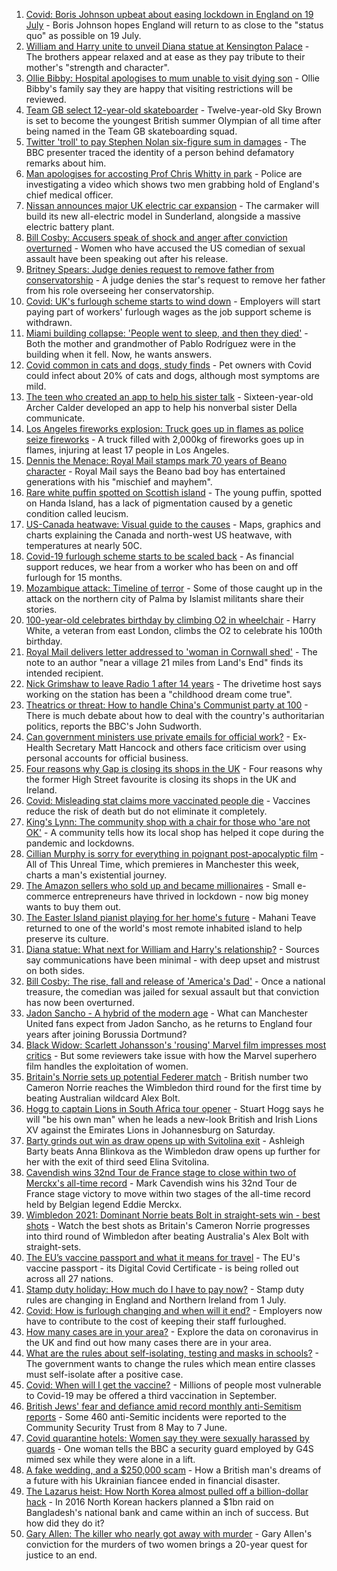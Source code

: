 1. [Covid: Boris Johnson upbeat about easing lockdown in England on 19 July](https://www.bbc.co.uk/news/uk-57681216) - Boris Johnson hopes England will return to as close to the "status quo" as possible on 19 July.
2. [William and Harry unite to unveil Diana statue at Kensington Palace](https://www.bbc.co.uk/news/uk-57684597) - The brothers appear relaxed and at ease as they pay tribute to their mother's "strength and character".
3. [Ollie Bibby: Hospital apologises to mum unable to visit dying son](https://www.bbc.co.uk/news/uk-england-essex-57681038) - Ollie Bibby's family say they are happy that visiting restrictions will be reviewed.
4. [Team GB select 12-year-old skateboarder](https://www.bbc.co.uk/sport/olympics/57669299) - Twelve-year-old Sky Brown is set to become the youngest British summer Olympian of all time after being named in the Team GB skateboarding squad.
5. [Twitter 'troll' to pay Stephen Nolan six-figure sum in damages](https://www.bbc.co.uk/news/uk-northern-ireland-57684497) - The BBC presenter traced the identity of a person behind defamatory remarks about him.
6. [Man apologises for accosting Prof Chris Whitty in park](https://www.bbc.co.uk/news/uk-57675176) - Police are investigating a video which shows two men grabbing hold of England's chief medical officer.
7. [Nissan announces major UK electric car expansion](https://www.bbc.co.uk/news/business-57666008) - The carmaker will build its new all-electric model in Sunderland, alongside a massive electric battery plant.
8. [Bill Cosby: Accusers speak of shock and anger after conviction overturned](https://www.bbc.co.uk/news/world-us-canada-57677386) - Women who have accused the US comedian of sexual assault have been speaking out after his release.
9. [Britney Spears: Judge denies request to remove father from conservatorship](https://www.bbc.co.uk/news/entertainment-arts-57676545) - A judge denies the star's request to remove her father from his role overseeing her conservatorship.
10. [Covid: UK's furlough scheme starts to wind down](https://www.bbc.co.uk/news/business-57665735) - Employers will start paying part of workers' furlough wages as the job support scheme is withdrawn.
11. [Miami building collapse: 'People went to sleep, and then they died'](https://www.bbc.co.uk/news/world-us-canada-57674422) - Both the mother and grandmother of Pablo Rodríguez were in the building when it fell. Now, he wants answers.
12. [Covid common in cats and dogs, study finds](https://www.bbc.co.uk/news/health-57666245) - Pet owners with Covid could infect about 20% of cats and dogs, although most symptoms are mild.
13. [The teen who created an app to help his sister talk](https://www.bbc.co.uk/news/disability-57515272) - Sixteen-year-old Archer Calder developed an app to help his nonverbal sister Della communicate.
14. [Los Angeles fireworks explosion: Truck goes up in flames as police seize fireworks](https://www.bbc.co.uk/news/world-us-canada-57682375) - A truck filled with 2,000kg of fireworks goes up in flames, injuring at least 17 people in Los Angeles.
15. [Dennis the Menace: Royal Mail stamps mark 70 years of Beano character](https://www.bbc.co.uk/news/uk-england-merseyside-57671019) - Royal Mail says the Beano bad boy has entertained generations with his "mischief and mayhem".
16. [Rare white puffin spotted on Scottish island](https://www.bbc.co.uk/news/uk-scotland-highlands-islands-57678621) - The young puffin, spotted on Handa Island, has a lack of pigmentation caused by a genetic condition called leucism.
17. [US-Canada heatwave: Visual guide to the causes](https://www.bbc.co.uk/news/world-us-canada-57665715) - Maps, graphics and charts explaining the Canada and north-west US heatwave, with temperatures at nearly 50C.
18. [Covid-19 furlough scheme starts to be scaled back](https://www.bbc.co.uk/news/business-57669489) - As financial support reduces, we hear from a worker who has been on and off furlough for 15 months.
19. [Mozambique attack: Timeline of terror](https://www.bbc.co.uk/news/world-africa-57672606) - Some of those caught up in the attack on the northern city of Palma by Islamist militants share their stories.
20. [100-year-old celebrates birthday by climbing O2 in wheelchair](https://www.bbc.co.uk/news/uk-england-london-57672876) - Harry White, a veteran from east London, climbs the O2 to celebrate his 100th birthday.
21. [Royal Mail delivers letter addressed to 'woman in Cornwall shed'](https://www.bbc.co.uk/news/uk-england-cornwall-57670098) - The note to an author "near a village 21 miles from Land's End" finds its intended recipient.
22. [Nick Grimshaw to leave Radio 1 after 14 years](https://www.bbc.co.uk/news/newsbeat-57670955) - The drivetime host says working on the station has been a "childhood dream come true".
23. [Theatrics or threat: How to handle China's Communist party at 100](https://www.bbc.co.uk/news/world-asia-china-57666650) - There is much debate about how to deal with the country's authoritarian politics, reports the BBC's John Sudworth.
24. [Can government ministers use private emails for official work?](https://www.bbc.co.uk/news/uk-politics-57642791) - Ex-Health Secretary Matt Hancock and others face criticism over using personal accounts for official business.
25. [Four reasons why Gap is closing its shops in the UK](https://www.bbc.co.uk/news/business-57677156) - Four reasons why the former High Street favourite is closing its shops in the UK and Ireland.
26. [Covid: Misleading stat claims more vaccinated people die](https://www.bbc.co.uk/news/health-57610998) - Vaccines reduce the risk of death but do not eliminate it completely.
27. [King's Lynn: The community shop with a chair for those who 'are not OK'](https://www.bbc.co.uk/news/uk-england-norfolk-57496557) - A community tells how its local shop has helped it cope during the pandemic and lockdowns.
28. [Cillian Murphy is sorry for everything in poignant post-apocalyptic film](https://www.bbc.co.uk/news/entertainment-arts-57630571) - All of This Unreal Time, which premieres in Manchester this week, charts a man's existential journey.
29. [The Amazon sellers who sold up and became millionaires](https://www.bbc.co.uk/news/business-57433960) - Small e-commerce entrepreneurs have thrived in lockdown - now big money wants to buy them out.
30. [The Easter Island pianist playing for her home's future](https://www.bbc.co.uk/news/world-latin-america-57472134) - Mahani Teave returned to one of the world's most remote inhabited island to help preserve its culture.
31. [Diana statue: What next for William and Harry's relationship?](https://www.bbc.co.uk/news/uk-57669199) - Sources say communications have been minimal - with deep upset and mistrust on both sides.
32. [Bill Cosby: The rise, fall and release of 'America's Dad'](https://www.bbc.co.uk/news/entertainment-arts-30194819) - Once a national treasure, the comedian was jailed for sexual assault but that conviction has now been overturned.
33. [Jadon Sancho - A hybrid of the modern age](https://www.bbc.co.uk/sport/football/57674033) - What can Manchester United fans expect from Jadon Sancho, as he returns to England four years after joining Borussia Dortmund?
34. [Black Widow: Scarlett Johansson's 'rousing' Marvel film impresses most critics](https://www.bbc.co.uk/news/entertainment-arts-57663436) - But some reviewers take issue with how the Marvel superhero film handles the exploitation of women.
35. [Britain's Norrie sets up potential Federer match](https://www.bbc.co.uk/sport/tennis/57674964) - British number two Cameron Norrie reaches the Wimbledon third round for the first time by beating Australian wildcard Alex Bolt.
36. [Hogg to captain Lions in South Africa tour opener](https://www.bbc.co.uk/sport/rugby-union/57678981) - Stuart Hogg says he will "be his own man" when he leads a new-look British and Irish Lions XV against the Emirates Lions in Johannesburg on Saturday.
37. [Barty grinds out win as draw opens up with Svitolina exit](https://www.bbc.co.uk/sport/tennis/57682852) - Ashleigh Barty beats Anna Blinkova as the Wimbledon draw opens up further for her with the exit of third seed Elina Svitolina.
38. [Cavendish wins 32nd Tour de France stage to close within two of Merckx's all-time record](https://www.bbc.co.uk/sport/cycling/57686066) - Mark Cavendish wins his 32nd Tour de France stage victory to move within two stages of the all-time record held by Belgian legend Eddie Merckx.
39. [Wimbledon 2021: Dominant Norrie beats Bolt in straight-sets win - best shots](https://www.bbc.co.uk/sport/av/tennis/57686489) - Watch the best shots as Britain's Cameron Norrie progresses into third round of Wimbledon after beating Australia's Alex Bolt with straight-sets.
40. [The EU’s vaccine passport and what it means for travel](https://www.bbc.co.uk/news/explainers-57665765) - The EU's vaccine passport - its Digital Covid Certificate - is being rolled out across all 27 nations.
41. [Stamp duty holiday: How much do I have to pay now?](https://www.bbc.co.uk/news/business-53319433) - Stamp duty rules are changing in England and Northern Ireland from 1 July.
42. [Covid: How is furlough changing and when will it end?](https://www.bbc.co.uk/news/explainers-52135342) - Employers now have to contribute to the cost of keeping their staff furloughed.
43. [How many cases are in your area?](https://www.bbc.co.uk/news/uk-51768274) - Explore the data on coronavirus in the UK and find out how many cases there are in your area.
44. [What are the rules about self-isolating, testing and masks in schools?](https://www.bbc.co.uk/news/education-51643556) - The government wants to change the rules which mean entire classes must self-isolate after a positive case.
45. [Covid: When will I get the vaccine?](https://www.bbc.co.uk/news/health-55045639) - Millions of people most vulnerable to Covid-19 may be offered a third vaccination in September.
46. [British Jews' fear and defiance amid record monthly anti-Semitism reports](https://www.bbc.co.uk/news/uk-57339266) - Some 460 anti-Semitic incidents were reported to the Community Security Trust from 8 May to 7 June.
47. [Covid quarantine hotels: Women say they were sexually harassed by guards](https://www.bbc.co.uk/news/stories-57609164) - One woman tells the BBC a security guard employed by G4S mimed sex while they were alone in a lift.
48. [A fake wedding, and a $250,000 scam](https://www.bbc.co.uk/news/world-europe-57358241) - How a British man's dreams of a future with his Ukrainian fiancee ended in financial disaster.
49. [The Lazarus heist: How North Korea almost pulled off a billion-dollar hack](https://www.bbc.co.uk/news/stories-57520169) - In 2016 North Korean hackers planned a $1bn raid on Bangladesh's national bank and came within an inch of success. But how did they do it?
50. [Gary Allen: The killer who nearly got away with murder](https://www.bbc.co.uk/news/uk-england-57331321) - Gary Allen's conviction for the murders of two women brings a 20-year quest for justice to an end.
